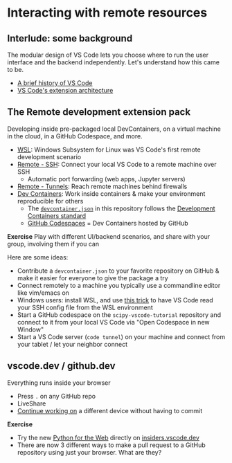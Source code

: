 # Interacting with remote resources

## Interlude: some background

The modular design of VS Code lets you choose where to run the user interface and the backend independently. Let's understand how this came to be.

- [A brief history of VS Code](history.md)
- [VS Code's extension architecture](architecture.md)

## The Remote development extension pack

Developing inside pre-packaged local DevContainers, on a virtual machine in the cloud, in a GitHub Codespace, and more.

- [WSL](https://marketplace.visualstudio.com/items?itemName=ms-vscode-remote.remote-wsl): Windows Subsystem for Linux was VS Code's first remote development scenario
- [Remote - SSH](https://marketplace.visualstudio.com/items?itemName=ms-vscode-remote.remote-ssh): Connect your local VS Code to a remote machine over SSH
  - Automatic port forwarding (web apps, Jupyter servers)
- [Remote - Tunnels](https://marketplace.visualstudio.com/items?itemName=ms-vscode.remote-server): Reach remote machines behind firewalls
- [Dev Containers](https://marketplace.visualstudio.com/items?itemName=ms-vscode-remote.remote-containers): Work inside containers & make your environment reproducible for others
  - The [`devcontainer.json`](.devcontainer/devcontainer.json) in this repository follows the [Development Containers standard](https://containers.dev/)
  - [GitHub Codespaces](https://github.com/features/codespaces) = Dev Containers hosted by GitHub

**Exercise**
Play with different UI/backend scenarios, and share with your group, involving them if you can

Here are some ideas:

- Contribute a `devcontainer.json` to your favorite repository on GitHub & make it easier for everyone to give the package a try
- Connect remotely to a machine you typically use a commandline editor like vim/emacs on
- Windows users: install WSL, and use [this trick](https://stackoverflow.com/questions/60150466/can-i-ssh-from-wsl-in-visual-studio-code/66048792#66048792) to have VS Code read your SSH config file from the WSL environment
- Start a GitHub codespace on the `scipy-vscode-tutorial` repository and connect to it from your local VS Code via "Open Codespace in new Window"
- Start a VS Code server (`code tunnel`) on your machine and connect from your tablet / let your neighbor connect

## vscode.dev / github.dev

Everything runs inside your browser

- Press `.` on any GitHub repo
- LiveShare
- [Continue working on](https://code.visualstudio.com/docs/editor/vscode-web#_continue-working-in-a-different-environment) a different device without having to commit


**Exercise**

- Try the new [Python for the Web](https://code.visualstudio.com/docs/python/python-web) directly on [insiders.vscode.dev](https://insiders.vscode.dev/)
- There are now 3 different ways to make a pull request to a GitHub repository using just your browser. What are they?
